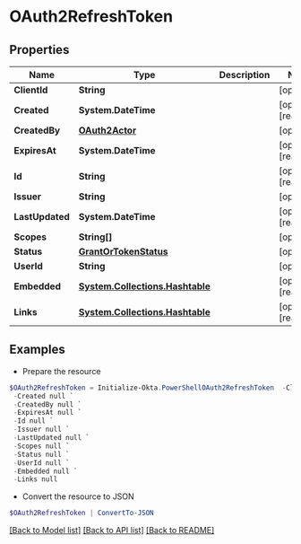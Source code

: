 # OAuth2RefreshToken
## Properties

Name | Type | Description | Notes
------------ | ------------- | ------------- | -------------
**ClientId** | **String** |  | [optional] 
**Created** | **System.DateTime** |  | [optional] [readonly] 
**CreatedBy** | [**OAuth2Actor**](OAuth2Actor.md) |  | [optional] 
**ExpiresAt** | **System.DateTime** |  | [optional] [readonly] 
**Id** | **String** |  | [optional] [readonly] 
**Issuer** | **String** |  | [optional] 
**LastUpdated** | **System.DateTime** |  | [optional] [readonly] 
**Scopes** | **String[]** |  | [optional] 
**Status** | [**GrantOrTokenStatus**](GrantOrTokenStatus.md) |  | [optional] 
**UserId** | **String** |  | [optional] 
**Embedded** | [**System.Collections.Hashtable**](SystemCollectionsHashtable.md) |  | [optional] [readonly] 
**Links** | [**System.Collections.Hashtable**](SystemCollectionsHashtable.md) |  | [optional] [readonly] 

## Examples

- Prepare the resource
```powershell
$OAuth2RefreshToken = Initialize-Okta.PowerShellOAuth2RefreshToken  -ClientId null `
 -Created null `
 -CreatedBy null `
 -ExpiresAt null `
 -Id null `
 -Issuer null `
 -LastUpdated null `
 -Scopes null `
 -Status null `
 -UserId null `
 -Embedded null `
 -Links null
```

- Convert the resource to JSON
```powershell
$OAuth2RefreshToken | ConvertTo-JSON
```

[[Back to Model list]](../README.md#documentation-for-models) [[Back to API list]](../README.md#documentation-for-api-endpoints) [[Back to README]](../README.md)

